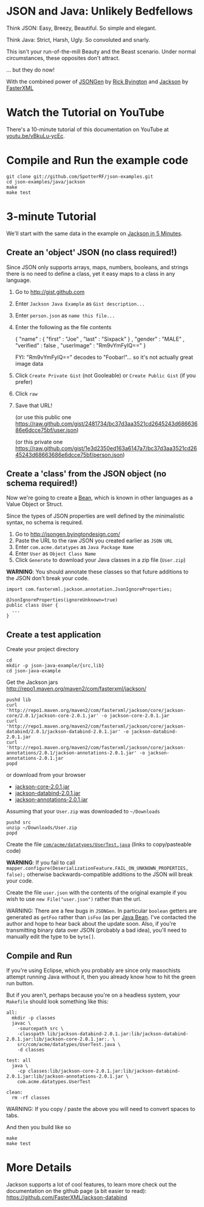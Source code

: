 JSON and Java: Unlikely Bedfellows
===

Think JSON: Easy, Breezy, Beautiful. So simple and elegant.

Think Java: Strict, Harsh, Ugly. So convoluted and snarly.

This isn't your run-of-the-mill Beauty and the Beast scenario.
Under normal circumstances, these opposites don't attract.

... but they do now!

With the combined power of [JSONGen](http://jsongen.byingtondesign.com/) by [Rick Byington](http://byingtondesign.com)
and [Jackson](http://wiki.fasterxml.com/JacksonInFiveMinutes) by [FasterXML](fasterxml.com)

Watch the Tutorial on YouTube
===

There's a 10-minute tutorial of this documentation on YouTube at [youtu.be/vBkuLu-ycEc](http://youtu.be/vBkuLu-ycEc).

Compile and Run the example code
===

    git clone git://github.com/SpotterRF/json-examples.git
    cd json-examples/java/jackson
    make
    make test

3-minute Tutorial
===

We'll start with the same data in the example on [Jackson in 5 Minutes](http://wiki.fasterxml.com/JacksonInFiveMinutes).

Create an 'object' JSON (no class required!)
---

Since JSON only supports arrays, maps, numbers, booleans, and strings there is no need to define a class, yet it easy maps to a class in any language.

  1. Go to <http://gist.github.com>
  2. Enter `Jackson Java Example` as `Gist description...`
  3. Enter `person.json` as `name this file...`
  4. Enter the following as the file contents

        {
            "name" : {
                "first" : "Joe"
              , "last" : "Sixpack"
            }
          , "gender" : "MALE"
          , "verified" : false
          , "userImage" : "Rm9vYmFyIQ=="
        }

      FYI: "Rm9vYmFyIQ==" decodes to "Foobar!"... so it's not actually great image data

  5. Click `Create Private Gist` (not Gooleable) or `Create Public Gist` (if you prefer)
  6. Click `raw`
  7. Save that URL!

      (or use this public one <https://raw.github.com/gist/2481734/bc37d3aa3521cd2645243d68663686e6dcce75bf/user.json>)

      (or this private one <https://raw.github.com/gist/1e3d2350ed163a6147a7/bc37d3aa3521cd2645243d68663686e6dcce75bf/person.json>)

Create a 'class' from the JSON object (no schema required!)
---

Now we're going to create a [Bean](http://en.wikipedia.org/wiki/JavaBeans#JavaBean_Example), which is known in other languages as a Value Object or Struct.

Since the types of JSON properties are well defined by the minimalistic syntax, no schema is required. 
    
  1. Go to <http://jsongen.byingtondesign.com/>
  2. Paste the URL to the raw JSON you created earlier as `JSON URL`
  3. Enter `com.acme.datatypes` as `Java Package Name`
  4. Enter `User` as `Object Class Name`
  5. Click `Generate` to download your Java classes in a zip file (`User.zip`)

**WARNING**: You should annotate these classes so that future additions to the JSON don't break your code.

    import com.fasterxml.jackson.annotation.JsonIgnoreProperties;

    @JsonIgnoreProperties(ignoreUnknown=true)
    public class User {
      ...
    }

Create a test application
---

Create your project directory

    cd
    mkdir -p json-java-example/{src,lib}
    cd json-java-example

Get the Jackson jars <http://repo1.maven.org/maven2/com/fasterxml/jackson/>

    pushd lib
    curl 'http://repo1.maven.org/maven2/com/fasterxml/jackson/core/jackson-core/2.0.1/jackson-core-2.0.1.jar' -o jackson-core-2.0.1.jar
    curl 'http://repo1.maven.org/maven2/com/fasterxml/jackson/core/jackson-databind/2.0.1/jackson-databind-2.0.1.jar' -o jackson-databind-2.0.1.jar
    curl 'http://repo1.maven.org/maven2/com/fasterxml/jackson/core/jackson-annotations/2.0.1/jackson-annotations-2.0.1.jar' -o jackson-annotations-2.0.1.jar
    popd

or download from your browser

  * [jackson-core-2.0.1.jar](http://repo1.maven.org/maven2/com/fasterxml/jackson/core/jackson-core/2.0.1/jackson-core-2.0.1.jar)
  * [jackson-databind-2.0.1.jar](http://repo1.maven.org/maven2/com/fasterxml/jackson/core/jackson-databind/2.0.1/jackson-databind-2.0.1.jar)
  * [jackson-annotations-2.0.1.jar](http://repo1.maven.org/maven2/com/fasterxml/jackson/core/jackson-annotations/2.0.1/jackson-annotations-2.0.1.jar)

Assuming that your `User.zip` was downloaded to `~/Downloads`

    pushd src
    unzip ~/Downloads/User.zip
    popd

Create the file [`com/acme/datatypes/UserTest.java`](https://raw.github.com/SpotterRF/json-examples/master/java/jackson/src/com/acme/datatypes/UserTest.java) (links to copy/pasteable code)

**WARNING**: If you fail to call `mapper.configure(DeserializationFeature.FAIL_ON_UNKNOWN_PROPERTIES, false);`
otherwise backwards-compatible additions to the JSON will break your code.

Create the file `user.json` with the contents of the original example if you wish to use `new File("user.json")` rather than the url.

WARNING: There are a few bugs in `JSONGen`. In particular `boolean` getters are generated as `getFoo` rather than `isFoo` (as per [Java Bean](http://en.wikipedia.org/wiki/JavaBeans#JavaBean_Example). I've contacted the author and hope to hear back about the update soon. Also, if you're transmitting binary data over JSON (probably a bad idea), you'll need to manually edit the type to be `byte[]`.

Compile and Run
---

If you're using Eclipse, which you probably are since only masochists attempt running Java without it, then you already know how to hit the green run button.

But if you aren't, perhaps because you're on a headless system, your `Makefile` should look something like this:

    all:
      mkdir -p classes
      javac \
        -sourcepath src \
        -classpath lib/jackson-databind-2.0.1.jar:lib/jackson-databind-2.0.1.jar:lib/jackson-core-2.0.1.jar:. \
        src/com/acme/datatypes/UserTest.java \
        -d classes

    test: all
      java \
        -cp classes:lib/jackson-core-2.0.1.jar:lib/jackson-databind-2.0.1.jar:lib/jackson-annotations-2.0.1.jar \
        com.acme.datatypes.UserTest

    clean:
      rm -rf classes

WARNING: If you copy / paste the above you will need to convert spaces to tabs.

And then you build like so

    make
    make test

More Details
===

Jackson supports a lot of cool features, to learn more check out the documentation on the github page (a bit easier to read): <https://github.com/FasterXML/jackson-databind>
